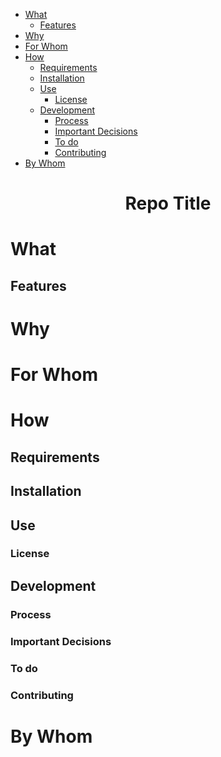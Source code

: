 - [What](#what)
  - [Features](#features)
- [Why](#why)
- [For Whom](#for-whom)
- [How](#how)
  - [Requirements](#requirements)
  - [Installation](#installation)
  - [Use](#use)
    - [License](#license)
  - [Development](#development)
    - [Process](#process)
    - [Important Decisions](#important-decisions)
    - [To do](#to-do)
    - [Contributing](#contributing)
- [By Whom](#by-whom)

<h1 align="center">Repo Title</h1>


<a id="what"></a>

# What


<a id="features"></a>

## Features


<a id="why"></a>

# Why


<a id="for-whom"></a>

# For Whom


<a id="how"></a>

# How


<a id="requirements"></a>

## Requirements


<a id="installation"></a>

## Installation


<a id="use"></a>

## Use


<a id="license"></a>

### License


<a id="development"></a>

## Development


<a id="process"></a>

### Process


<a id="important-decisions"></a>

### Important Decisions


<a id="to-do"></a>

### To do


<a id="contributing"></a>

### Contributing


<a id="by-whom"></a>

# By Whom
